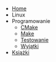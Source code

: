 * [Home](/)
* Linux
* Programowanie
  * [CMake](programowanie/cmake.md)
  * [Make](programowanie/make.md)
  * [Testowanie](programowanie/testowanie.md)
  * [Wyjątki](programowanie/wyjatki.md)
* [Książki](ksiazki.md)
